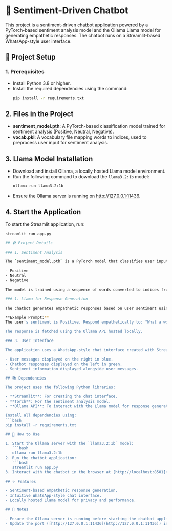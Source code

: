 # 🧠 Sentiment-Driven Chatbot

This project is a sentiment-driven chatbot application powered by a PyTorch-based sentiment analysis model and the Ollama Llama model for generating empathetic responses. The chatbot runs on a Streamlit-based WhatsApp-style user interface.

## 🔧 Project Setup

### 1. Prerequisites

- Install Python 3.8 or higher.
- Install the required dependencies using the command:
  ```bash
  pip install -r requirements.txt
## 2. Files in the Project  

- **sentiment_model.pth**: A PyTorch-based classification model trained for sentiment analysis (Positive, Neutral, Negative).  
- **vocab.pkl**: A vocabulary file mapping words to indices, used to preprocess user input for sentiment analysis.  

## 3. Llama Model Installation  

- Download and install Ollama, a locally hosted Llama model environment.  
- Run the following command to download the `llama3.2:1b` model:  
  ```bash  
  ollama run llama3.2:1b
- Ensure the Ollama server is running on http://127.0.0.1:11436.

## 4. Start the Application  

To start the Streamlit application, run:  

```bash  
streamlit run app.py

## 🛠 Project Details  

### 1. Sentiment Analysis  

The `sentiment_model.pth` is a PyTorch model that classifies user input into one of three sentiment categories:  

- Positive  
- Neutral  
- Negative  

The model is trained using a sequence of words converted to indices from the `vocab.pkl` file. User input is preprocessed, tokenized, and padded to a maximum length before passing through the model.  

### 1. Llama for Response Generation  

The chatbot generates empathetic responses based on user sentiment using the `llama3.2:1b` model. The sentiment information is appended to the user input to create a prompt that guides the Llama model.  

**Example Prompt:**
The user's sentiment is Positive. Respond empathetically to: "What a wonderful day!"

The response is fetched using the Ollama API hosted locally.

### 3. User Interface  

The application uses a WhatsApp-style chat interface created with Streamlit. Features include:  

- User messages displayed on the right in blue.  
- Chatbot responses displayed on the left in green.  
- Sentiment information displayed alongside user messages.  

## 📚 Dependencies  

The project uses the following Python libraries:  

- **Streamlit**: For creating the chat interface.  
- **Torch**: For the sentiment analysis model.  
- **Ollama API**: To interact with the Llama model for response generation.  

Install all dependencies using:  
```bash  
pip install -r requirements.txt

## 🚀 How to Use  

1. Start the Ollama server with the `llama3.2:1b` model:  
   ```bash  
   ollama run llama3.2:1b
2. Run the chatbot application:
   ```bash
   streamlit run app.py
3. Interact with the chatbot in the browser at [http://localhost:8501](http://localhost:8501).  

## ✨ Features  

- Sentiment-based empathetic response generation.  
- Intuitive WhatsApp-style chat interface.  
- Locally hosted Llama model for privacy and performance.  

## 📝 Notes  

- Ensure the Ollama server is running before starting the chatbot application.  
- Update the port ([http://127.0.0.1:11436](http://127.0.0.1:11436)) in the `app.py` file if using a different port for Ollama.
